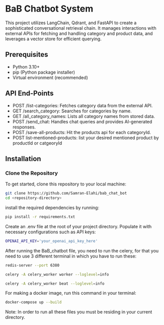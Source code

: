 # BaB Chatbot System

This project utilizes LangChain, Qdrant, and FastAPI to create a sophisticated conversational retrieval chain. It manages interactions with external APIs for fetching and handling category and product data, and leverages a vector store for efficient querying.

## Prerequisites

- Python 3.10+
- pip (Python package installer)
- Virtual environment (recommended)

## API End-Points

- POST /list-categories: Fetches category data from the external API.
- GET /search_category: Searches for categories by name.
- GET /all_category_names: Lists all category names from stored data.
- POST /send_chat: Handles chat queries and provides AI-generated responses.
- POST /save-all-products: Hit the products api for each categoryId.
- POST list-mentioned-products: list your desired mentioned product by productId or catgeoryId
  
## Installation

### Clone the Repository

To get started, clone this repository to your local machine:

```bash
git clone https://github.com/Samran-Elahi/bab_chat_bot
cd <repository-directory>
```
install the required dependencies by running:
```bash
pip install -r requirements.txt
```

Create an .env file at the root of your project directory. Populate it with necessary configurations such as API keys:

```bash
OPENAI_API_KEY='your_openai_api_key_here'
```
After running the BaB_chatbot file, you need to run the celery, for that you need to use 3 different terminal in which you have to run these:

```bash
redis-server --port 6380
```
```bash
celery -A celery_worker worker --loglevel=info
```
```bash
celery -A celery_worker beat --loglevel=info

```
For making a docker image, run this command in your terminal:
```bash
docker-compose up --build
```
Note: In order to run all these files you must be residing in your current directory.
